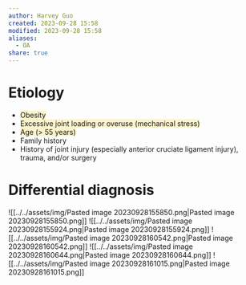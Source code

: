 ```yaml
---
author: Harvey Guo
created: 2023-09-28 15:58
modified: 2023-09-28 15:58
aliases:
  - OA
share: true
---
```

# Etiology
- <span style="background:rgba(240, 200, 0, 0.2)">Obesity</span>
- <span style="background:rgba(240, 200, 0, 0.2)">Excessive joint loading or overuse (mechanical stress)</span>
- <span style="background:rgba(240, 200, 0, 0.2)">Age (> 55 years)</span>
- Family history
- History of joint injury (especially anterior cruciate ligament injury), trauma, and/or surgery
# Differential diagnosis
![[../../assets/img/Pasted image 20230928155850.png|Pasted image 20230928155850.png]]
![[../../assets/img/Pasted image 20230928155924.png|Pasted image 20230928155924.png]]
![[../../assets/img/Pasted image 20230928160542.png|Pasted image 20230928160542.png]]
![[../../assets/img/Pasted image 20230928160644.png|Pasted image 20230928160644.png]]
![[../../assets/img/Pasted image 20230928161015.png|Pasted image 20230928161015.png]]